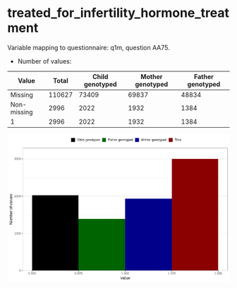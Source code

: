 # treated_for_infertility_hormone_treatment
Variable mapping to questionnaire: q1m, question AA75.
- Number of values:

| Value | Total | Child genotyped | Mother genotyped | Father genotyped |
| ----- | ----- | --------------- | ---------------- | ---------------- |
| Missing | 110627 | 73409 | 69837 | 48834 |
| Non-missing | 2996 | 2022 | 1932 | 1384 |
| 1 | 2996 | 2022 | 1932 | 1384 |



![](treated_for_infertility_hormone_treatment_n.png)



